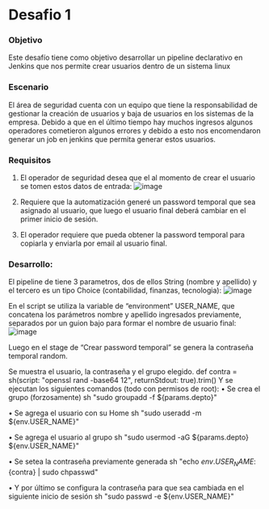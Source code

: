 # Desafio 1

### Objetivo
Este desafío tiene como objetivo desarrollar un pipeline declarativo en Jenkins que nos permite crear usuarios 
dentro de un sistema linux

### Escenario
El área de seguridad cuenta con un equipo que tiene la responsabilidad de gestionar la creación de usuarios y 
baja de usuarios en los sistemas de la empresa. Debido a que en el último tiempo hay muchos ingresos 
algunos operadores cometieron algunos errores y debido a esto nos encomendaron generar un job en jenkins 
que permita generar estos usuarios.

### Requisitos

1. El operador de seguridad desea que el al momento de crear el usuario se tomen estos datos de entrada:
![image](https://github.com/user-attachments/assets/0f43732b-d4ab-4190-914c-8c7194b0c321)

2. Requiere que la automatización generé un password temporal que sea asignado al usuario, que luego el 
usuario final deberá cambiar en el primer inicio de sesión.
3. El operador requiere que pueda obtener la password temporal para copiarla y enviarla por email al usuario 
final.

### Desarrollo:

El pipeline de tiene 3 parametros, dos de ellos String (nombre y apellido) y el tercero es un tipo Choice (contabilidad, finanzas, tecnologia):
![image](https://github.com/user-attachments/assets/cfa11997-ede5-4de6-9b30-ecd655931b14)


En el script se utiliza la variable de “environment” USER_NAME, que concatena los parámetros nombre y apellido ingresados previamente,
separados por un guion bajo para formar el nombre de usuario final:
![image](https://github.com/user-attachments/assets/aadc36bd-6a93-44ae-83c1-495e2ef91548)


Luego en el stage de “Crear password temporal” se genera la contraseña temporal random.

Se muestra el usuario, la contraseña y el grupo elegido.
def contra = sh(script: "openssl rand -base64 12", returnStdout: true).trim()
Y se ejecutan los siguientes comandos (todo con permisos de root):
•	Se crea el grupo (forzosamente) 
	sh "sudo groupadd -f ${params.depto}"

•	Se agrega el usuario con su Home
	sh "sudo useradd -m ${env.USER_NAME}"

•	Se agrega el usuario al grupo
	sh "sudo usermod -aG ${params.depto} ${env.USER_NAME}"

•	Se setea la contraseña previamente generada
	sh "echo ${env.USER_NAME}:${contra} | sudo chpasswd"

•	Y por último se configura la contraseña para que sea cambiada en el siguiente inicio de sesión
	sh "sudo passwd -e ${env.USER_NAME}"
